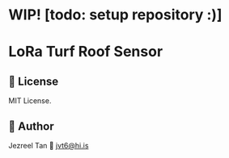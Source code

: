 # WIP! [todo: setup repository :)]

# LoRa Turf Roof Sensor

## 📄 License
MIT License.

## 👤 Author
Jezreel Tan
📧 jvt6@hi.is
